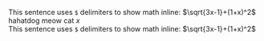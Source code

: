 This sentence uses `$` delimiters to show math inline: $\sqrt{3x-1}+(1+x)^2$ hahatdog meow cat $x$ <br>
This sentence uses `$` delimiters to show math inline: $\sqrt{3x-1}+(1+x)^2$

